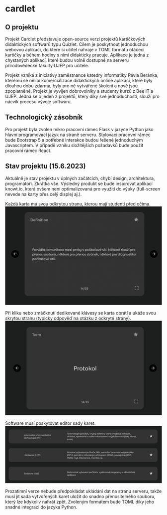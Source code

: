 # cardlet

## O projektu
Projekt Cardlet představuje open-source verzi projektů kartičkových didaktických softwarů typu Quizlet. Cílem je poskytnout jednoduchou webovou aplikaci, do které si učitel nahraje v TOML formátu otáčecí kartičky a během hodiny s nimi didakticky pracuje. Aplikace je jedna z chystaných aplikací, které budou volně dostupné na serveru přírodovědecké fakulty UJEP pro učitele. 

Projekt vzniká z iniciativy zaměstnance katedry informatiky Pavla Beránka, kterému se nelíbí komercializace didaktických online aplikací, které byly dlouhou dobu zdarma, byly pro ně vytvářené školení a nově jsou zpoplatněné. Projekt je vyvíjen dobrovolníky a studenty kurzů z Bee IT a UJEP. Jedná se o jeden z projektů, který díky své jednoduchosti, slouží pro nácvik procesu vývoje softwaru.

## Technologický zásobník
Pro projekt byla zvolen mikro pracovní rámec Flask v jazyce Python jako hlavní programovací jazyk na straně serveru. Stylovací pracovní rámec bude Bootstrap 5 a potřebné interakce budou řešené jednoduchým Javascriptem. V případě vzniku složitějších požadavků bude použit pracovní rámec React.

## Stav projektu (15.6.2023)
Aktuálně je stav projektu v úplných začátcích, chybí design, architektura, programátoři. Zkrátka vše. Výsledný produkt se bude inspirovat aplikací knowt.io, která ovšem není optimalizovaná pro využití do výuky (full-screen nevede na karty přes celý displej aj.).

Každá karta má svou odkrytou stranu, kterou mají studenti před očima.
<img src="nápady/knowt_obrázky/odkryta_strana_karty.png">

Při kliku nebo zmáčknutí dedikované klávesy se karta obrátí a ukáže svou skrytou stranu (typicky odpověď na otázku z odkryté strany).
<img src="nápady/knowt_obrázky/skryta_strana_karty.png">

Software musí poskytovat editor sady karet.
<img src="nápady/knowt_obrázky/editor_sady_karet.png">

Prozatimní verze nebude předpokládat ukládání dat na stranu serveru, takže musí jít sada vytvořených karet uložit do snadno přenositelného souboru, který lze kdykoliv nahrát zpět. Zvoleným formátem bude TOML díky jeho snadné integraci do jazyka Python.


